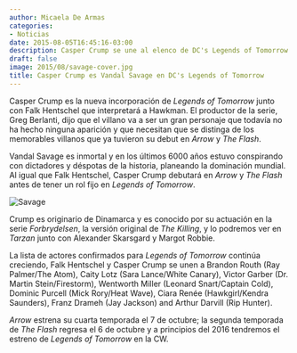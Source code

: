 ```yaml
---
author: Micaela De Armas
categories:
- Noticias
date: 2015-08-05T16:45:16-03:00
description: Casper Crump se une al elenco de DC's Legends of Tomorrow como Vandal Savage.
draft: false
image: 2015/08/savage-cover.jpg
title: Casper Crump es Vandal Savage en DC's Legends of Tomorrow
---
```


Casper Crump es la nueva incorporación de *Legends of Tomorrow* junto con Falk Hentschel que interpretará a Hawkman. El productor de la serie, Greg Berlanti, dijo que el villano va a ser un gran personaje que todavía no ha hecho ninguna aparición y que necesitan que se distinga de los memorables villanos que ya tuvieron su debut en *Arrow* y *The Flash*.

Vandal Savage es inmortal y en los últimos 6000 años estuvo conspirando con dictadores y déspotas de la historia, planeando la dominación mundial. Al igual que Falk Hentschel, Casper Crump debutará en *Arrow* y *The Flash* antes de tener un rol fijo en *Legends of Tomorrow*.

![Savage](/img/2015/08/savage-body.jpg)

Crump es originario de Dinamarca y es conocido por su actuación en la serie *Forbrydelsen*, la versión original de *The Killing*, y lo podremos ver en *Tarzan* junto con Alexander Skarsgard y Margot Robbie.

La lista de actores confirmados para *Legends of Tomorrow* continúa creciendo, Falk Hentschel y Casper Crump se unen a  Brandon Routh (Ray Palmer/The Atom), Caity Lotz (Sara Lance/White Canary), Victor Garber (Dr. Martin Stein/Firestorm), Wentworth Miller (Leonard Snart/Captain Cold), Dominic Purcell (Mick Rory/Heat Wave), Ciara Renée (Hawkgirl/Kendra Saunders), Franz Drameh (Jay Jackson) and Arthur Darvill (Rip Hunter).

*Arrow* estrena su cuarta temporada el 7 de octubre; la segunda temporada de *The Flash* regresa el 6 de octubre y a principios del 2016 tendremos el estreno de *Legends of Tomorrow* en la CW.

